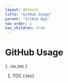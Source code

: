 ```yaml
---
layout: default
title: "GitHub Usage"
parent: "GitHub App"
nav_order: 1
has_children: true
---
```


# GitHub Usage
{: .no_toc }

1. TOC
{:toc}
